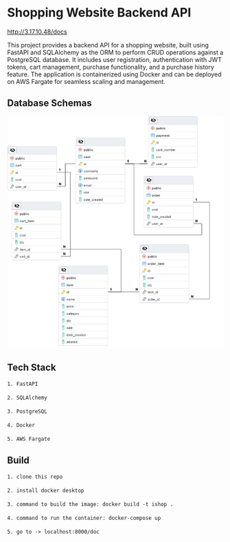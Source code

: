 # Shopping Website Backend API

<http://3.17.10.48/docs>

This project provides a backend API for a shopping website, built using FastAPI and SQLAlchemy as the ORM to perform CRUD operations against a PostgreSQL database. It includes user registration, authentication with JWT tokens, cart management, purchase functionality, and a purchase history feature. The application is containerized using Docker and can be deployed on AWS Fargate for seamless scaling and management.

## Database Schemas

![ishop db](pics/ishop.png)

## Tech Stack
    1. FastAPI

    2. SQLAlchemy

    3. PostgreSQL

    4. Docker

    5. AWS Fargate

## Build
    1. clone this repo

    2. install docker desktop

    3. command to build the image: docker build -t ishop .

    4. command to run the container: docker-compose up

    5. go to -> localhost:8000/doc